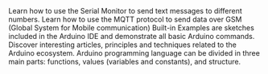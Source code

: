 <EssentialsColumn title="Tutorials for MKR GSM 1400">

<EssentialElement title="Send an SMS with MKR GSM 1400" type="tutorial" link="/tutorials/mkr-gsm-1400/gsm-send-sms">
   Learn how to use the Serial Monitor to send text messages to different numbers.
  </EssentialElement>

<EssentialElement title="Using MQTT with the MKR GSM 1400" type="tutorial" link="/tutorials/mkr-gsm-1400/gsm-mqtt">
    Learn how to use the MQTT protocol to send data over GSM (Global System for Mobile communication)
  </EssentialElement>

</EssentialsColumn>

<EssentialsColumn title="Arduino Basics">
  <EssentialElement title="Built-in Examples" type="tutorial" link="/built-in-examples/">
    Built-in Examples are sketches included in the Arduino IDE and demonstrate all basic Arduino commands. 
  </EssentialElement>
  <EssentialElement title="Learn" type="resource" link="/learn">
    Discover interesting articles, principles and techniques related to the Arduino ecosystem.
  </EssentialElement>
  <EssentialElement title="Language References" type="resource" link="https://www.arduino.cc/reference/en/">
  Arduino programming language can be divided in three main parts: functions, values (variables and constants), and structure.
  </EssentialElement>
</EssentialsColumn>